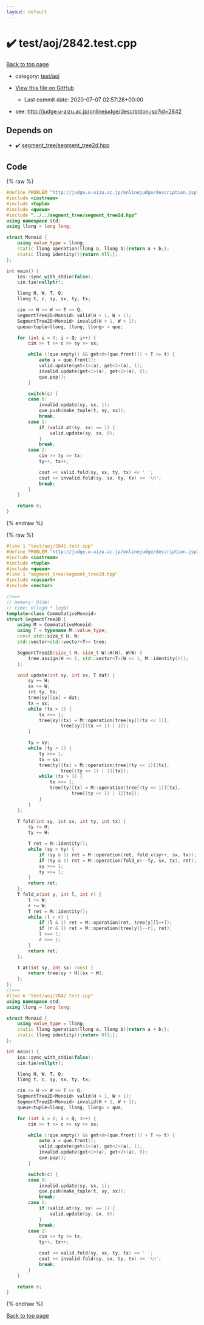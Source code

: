 ```yaml
---
layout: default
---
```


<!-- mathjax config similar to math.stackexchange -->
<script type="text/javascript" async
  src="https://cdnjs.cloudflare.com/ajax/libs/mathjax/2.7.5/MathJax.js?config=TeX-MML-AM_CHTML">
</script>
<script type="text/x-mathjax-config">
  MathJax.Hub.Config({
    TeX: { equationNumbers: { autoNumber: "AMS" }},
    tex2jax: {
      inlineMath: [ ['$','$'] ],
      processEscapes: true
    },
    "HTML-CSS": { matchFontHeight: false },
    displayAlign: "left",
    displayIndent: "2em"
  });
</script>

<script type="text/javascript" src="https://cdnjs.cloudflare.com/ajax/libs/jquery/3.4.1/jquery.min.js"></script>
<script src="https://cdn.jsdelivr.net/npm/jquery-balloon-js@1.1.2/jquery.balloon.min.js" integrity="sha256-ZEYs9VrgAeNuPvs15E39OsyOJaIkXEEt10fzxJ20+2I=" crossorigin="anonymous"></script>
<script type="text/javascript" src="../../../assets/js/copy-button.js"></script>
<link rel="stylesheet" href="../../../assets/css/copy-button.css" />


# :heavy_check_mark: test/aoj/2842.test.cpp

<a href="../../../index.html">Back to top page</a>

* category: <a href="../../../index.html#0d0c91c0cca30af9c1c9faef0cf04aa9">test/aoj</a>
* <a href="{{ site.github.repository_url }}/blob/master/test/aoj/2842.test.cpp">View this file on GitHub</a>
    - Last commit date: 2020-07-07 02:57:28+00:00


* see: <a href="http://judge.u-aizu.ac.jp/onlinejudge/description.jsp?id=2842">http://judge.u-aizu.ac.jp/onlinejudge/description.jsp?id=2842</a>


## Depends on

* :heavy_check_mark: <a href="../../../library/segment_tree/segment_tree2d.hpp.html">segment_tree/segment_tree2d.hpp</a>


## Code

<a id="unbundled"></a>
{% raw %}
```cpp
#define PROBLEM "http://judge.u-aizu.ac.jp/onlinejudge/description.jsp?id=2842"
#include <iostream>
#include <tuple>
#include <queue>
#include "../../segment_tree/segment_tree2d.hpp"
using namespace std;
using llong = long long;

struct Monoid {
    using value_type = llong;
    static llong operation(llong a, llong b){return a + b;};
    static llong identity(){return 0ll;};
};

int main() {
    ios::sync_with_stdio(false);
    cin.tie(nullptr);

    llong H, W, T, Q;
    llong t, c, sy, sx, ty, tx;

    cin >> H >> W >> T >> Q;
    SegmentTree2D<Monoid> valid(H + 1, W + 1);
    SegmentTree2D<Monoid> invalid(H + 1, W + 1);
    queue<tuple<llong, llong, llong> > que;

    for (int i = 0; i < Q; i++) {
        cin >> t >> c >> sy >> sx;

        while (!que.empty() && get<0>(que.front()) + T <= t) {
            auto a = que.front();
            valid.update(get<1>(a), get<2>(a), 1);
            invalid.update(get<1>(a), get<2>(a), 0);
            que.pop();
        }

        switch(c) {
        case 0:
            invalid.update(sy, sx, 1);
            que.push(make_tuple(t, sy, sx));
            break;
        case 1:
            if (valid.at(sy, sx) == 1) {
                valid.update(sy, sx, 0);
            }
            break;
        case 2:
            cin >> ty >> tx;
            ty++, tx++;

            cout << valid.fold(sy, sx, ty, tx) << ' ';
            cout << invalid.fold(sy, sx, ty, tx) << '\n';
            break;
        }
    }

    return 0;
}

```
{% endraw %}

<a id="bundled"></a>
{% raw %}
```cpp
#line 1 "test/aoj/2842.test.cpp"
#define PROBLEM "http://judge.u-aizu.ac.jp/onlinejudge/description.jsp?id=2842"
#include <iostream>
#include <tuple>
#include <queue>
#line 1 "segment_tree/segment_tree2d.hpp"
#include <cassert>
#include <vector>

//===
// memory: O(HW)
// time: O(logH * logW)
template<class CommutativeMonoid>
struct SegmentTree2D {
    using M = CommutativeMonoid;
    using T = typename M::value_type;
    const std::size_t H, W;
    std::vector<std::vector<T>> tree;

    SegmentTree2D(size_t H, size_t W):H(H), W(W) {
        tree.assign(H << 1, std::vector<T>(W << 1, M::identity()));
    };

    void update(int sy, int sx, T dat) {
        sy += H;
        sx += W;
        int ty, tx;
        tree[sy][sx] = dat;
        tx = sx;
        while (tx > 1) {
            tx >>= 1;
            tree[sy][tx] = M::operation(tree[sy][(tx << 1)],
                    tree[sy][(tx << 1) | 1]);
        }

        ty = sy;
        while (ty > 1) {
            ty >>= 1;
            tx = sx;
            tree[ty][tx] = M::operation(tree[(ty << 1)][tx],
                    tree[(ty << 1) | 1][tx]);
            while (tx > 1) {
                tx >>= 1;
                tree[ty][tx] = M::operation(tree[(ty << 1)][tx],
                        tree[(ty << 1) | 1][tx]);
            }
        }
    };

    T fold(int sy, int sx, int ty, int tx) {
        sy += H;
        ty += H;

        T ret = M::identity();
        while (sy < ty) {
            if (sy & 1) ret = M::operation(ret, fold_x(sy++, sx, tx));
            if (ty & 1) ret = M::operation(fold_x(--ty, sx, tx), ret);
            sy >>= 1;
            ty >>= 1;
        }
        return ret;
    };
    T fold_x(int y, int l, int r) {
        l += W;
        r += W;
        T ret = M::identity();
        while (l < r) {
            if (l & 1) ret = M::operation(ret, tree[y][l++]);
            if (r & 1) ret = M::operation(tree[y][--r], ret);
            l >>= 1;
            r >>= 1;
        }
        return ret;
    };

    T at(int sy, int sx) const {
        return tree[sy + H][sx + W];
    };
};
//===
#line 6 "test/aoj/2842.test.cpp"
using namespace std;
using llong = long long;

struct Monoid {
    using value_type = llong;
    static llong operation(llong a, llong b){return a + b;};
    static llong identity(){return 0ll;};
};

int main() {
    ios::sync_with_stdio(false);
    cin.tie(nullptr);

    llong H, W, T, Q;
    llong t, c, sy, sx, ty, tx;

    cin >> H >> W >> T >> Q;
    SegmentTree2D<Monoid> valid(H + 1, W + 1);
    SegmentTree2D<Monoid> invalid(H + 1, W + 1);
    queue<tuple<llong, llong, llong> > que;

    for (int i = 0; i < Q; i++) {
        cin >> t >> c >> sy >> sx;

        while (!que.empty() && get<0>(que.front()) + T <= t) {
            auto a = que.front();
            valid.update(get<1>(a), get<2>(a), 1);
            invalid.update(get<1>(a), get<2>(a), 0);
            que.pop();
        }

        switch(c) {
        case 0:
            invalid.update(sy, sx, 1);
            que.push(make_tuple(t, sy, sx));
            break;
        case 1:
            if (valid.at(sy, sx) == 1) {
                valid.update(sy, sx, 0);
            }
            break;
        case 2:
            cin >> ty >> tx;
            ty++, tx++;

            cout << valid.fold(sy, sx, ty, tx) << ' ';
            cout << invalid.fold(sy, sx, ty, tx) << '\n';
            break;
        }
    }

    return 0;
}

```
{% endraw %}

<a href="../../../index.html">Back to top page</a>

